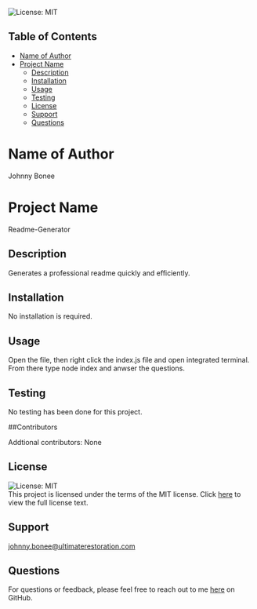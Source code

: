 
  <img alt="License: MIT" src="https://img.shields.io/badge/License-MIT-yellow.svg"></br>
  ## Table of Contents
- [Name of Author](#name-of-author)
- [Project Name](#project-name)
  - [Description](#description)
  - [Installation](#installation)
  - [Usage](#usage)
  - [Testing](#testing)
  - [License](#license)
  - [Support](#support)
  - [Questions](#questions)

# Name of Author

Johnny Bonee	

# Project Name

Readme-Generator

## Description

Generates a professional readme quickly and efficiently.


## Installation

No installation is required.

## Usage

Open the file, then right click the index.js file and open integrated terminal. From there type node index and anwser the questions.

## Testing

No testing has been done for this project.

##Contributors

Addtional contributors: None

## License
<img alt="License: MIT" src="https://img.shields.io/badge/License-MIT-yellow.svg"></br>
This project is licensed under the terms of the MIT license. Click <a href="https://opensource.org/licenses/MIT">here</a> to view the full license text.

## Support

johnny.bonee@ultimaterestoration.com

## Questions

For questions or feedback, please feel free to reach out to me <a href="https://github.com/johnnyb90">here</a> on GitHub.
  
